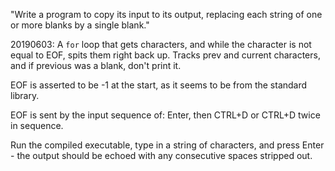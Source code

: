 "Write a program to copy its input to its output, replacing each string of one or more blanks by a single blank."

20190603: A `for` loop that gets characters, and while the character is not equal to EOF, spits them right back up. Tracks prev and current characters, and if previous was a blank, don't print it. 

EOF is asserted to be -1 at the start, as it seems to be from the standard library.

EOF is sent by the input sequence of: Enter, then CTRL+D or CTRL+D twice in sequence.

Run the compiled executable, type in a string of characters, and press Enter - the output should be echoed with any consecutive spaces stripped out.

